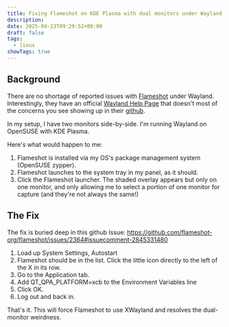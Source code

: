 ```yaml
---
title: Fixing Flameshot on KDE Plasma with dual monitors under Wayland
description: 
date: 2025-04-23T09:29:52+00:00
draft: false
tags:
  - linux
showTags: true
---
```

## Background

There are no shortage of reported issues with [Flameshot](https://flameshot.org) under Wayland.  Interestingly, they have an official [Wayland Help Page](https://flameshot.org/docs/guide/wayland-help/) that doesn't most of the concerns you see showing up in their [github](https://github.com/flameshot-org/flameshot/issues?q=is%3Aissue%20wayland). 

In my setup, I have two monitors side-by-side. I'm running Wayland on OpenSUSE with KDE Plasma.

Here's what would happen to me:

1. Flameshot is installed via my OS's package management system (OpenSUSE zypper).
2. Flameshot launches to the system tray in my panel, as it should. 
3. Click the Flameshot launcher.  The shaded overlay appears but only on one monitor, and only allowing me to select a portion of one monitor for capture (and they're not always the same!)

## The Fix

The fix is buried deep in this github Issue:
https://github.com/flameshot-org/flameshot/issues/2364#issuecomment-2845331480

1. Load up System Settings, Autostart
2. Flameshot should be in the list. Click the little icon directly to the left of the X in its row.
3. Go to the Application tab.
4. Add QT_QPA_PLATFORM=xcb to the Environment Variables line
5. Click OK.
6. Log out and back in.

That's it. This will force Flameshot to use XWayland and resolves the dual-monitor weirdness.


